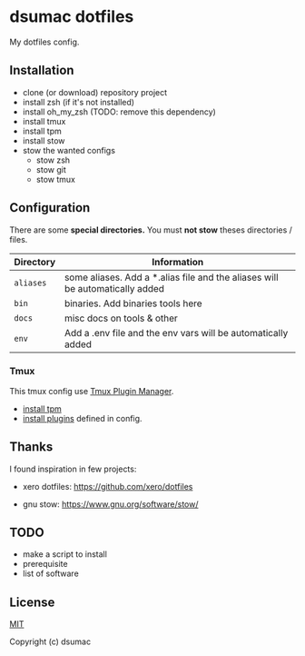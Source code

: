 # dsumac dotfiles 

My dotfiles config.

## Installation

- clone (or download) repository project
- install zsh (if it's not installed)
- install oh_my_zsh (TODO: remove this dependency)
- install tmux
- install tpm
- install stow
- stow the wanted configs
  - stow zsh
  - stow git
  - stow tmux

## Configuration

There are some **special directories.**
You must **not stow** theses directories / files.

| Directory | Information |
|-----------|-------------|
| `aliases` | some aliases. Add a *.alias file and the aliases will be automatically added  |
| `bin` | binaries. Add binaries tools here |
| `docs` | misc docs on tools & other |
| `env` | Add a .env file and the env vars will be automatically added  |


### Tmux
This tmux config use [Tmux Plugin Manager](https://github.com/tmux-plugins/tpm).
- [install tpm](https://github.com/tmux-plugins/tpm#installation)
- [install plugins](https://github.com/tmux-plugins/tpm#installing-plugins) defined in config.


## Thanks

I found inspiration in few projects:
 
- xero dotfiles:
https://github.com/xero/dotfiles

- gnu stow:
https://www.gnu.org/software/stow/

## TODO
- make a script to install
- prerequisite
- list of software

## License

[MIT](http://opensource.org/licenses/MIT)

Copyright (c) dsumac

